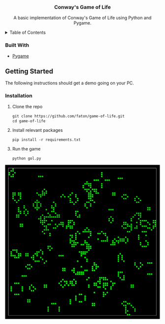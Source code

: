 <div id="top"></div>

<!-- PROJECT LOGO -->
<br />
<div align="center">
  <h3 align="center">Conway's Game of Life</h3>

  <p align="center">
    A basic implementation of Conway's Game of Life using Python and Pygame.
  </p>
</div>

<!-- TABLE OF CONTENTS -->
<details>
  <summary>Table of Contents</summary>
  <ol>
    <li>
      <a href="#getting-started">Getting Started</a>
      <ul>
        <li><a href="#installation">Installation</a></li>
      </ul>
    </li>
  </ol>
</details>

### Built With

* [Pygame](https://www.pygame.org/news)


<!-- GETTING STARTED -->
## Getting Started

The following instructions should get a demo going on your PC.

### Installation

1. Clone the repo

   ```
   git clone https://github.com/faton/game-of-life.git
   cd game-of-life
   ```
3. Install relevant packages
   ```
   pip install -r requirements.txt
   ```
4. Run the game
   ```
   python gol.py
   ```

![A picture of the game in action](images/gol.png)
